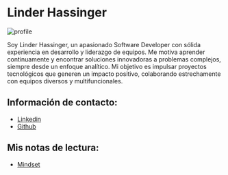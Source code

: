 # Linder Hassinger

![profile](https://github.com/user-attachments/assets/fc2ceb50-e18e-4140-ad06-6a7b789e9a46)

Soy Linder Hassinger, un apasionado Software Developer con sólida experiencia en desarrollo y liderazgo de equipos. Me motiva aprender continuamente y encontrar soluciones innovadoras a problemas complejos, siempre desde un enfoque analítico. Mi objetivo es impulsar proyectos tecnológicos que generen un impacto positivo, colaborando estrechamente con equipos diversos y multifuncionales.

## Información de contacto:

- [Linkedin](https://linkedin.com/in/linderhassinger "mi linkedin")
- [Github](https://github.com/linder3hs)

## Mis notas de lectura:

- [Mindset](./mindset.md)
